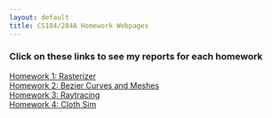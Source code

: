 ```yaml
---
layout: default
title: CS184/284A Homework Webpages
---
```


### Click on these links to see my reports for each homework

[Homework 1: Rasterizer](hw1/)  
[Homework 2: Bezier Curves and Meshes](hw2/)  
[Homework 3: Raytracing](hw3/)  
[Homework 4: Cloth Sim](hw4/)
